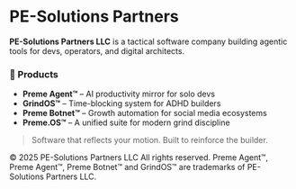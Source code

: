 # PE-Solutions Partners

**PE-Solutions Partners LLC** is a tactical software company building agentic tools for devs, operators, and digital architects.

### 🔧 Products
- **Preme Agent™** – AI productivity mirror for solo devs
- **GrindOS™** – Time-blocking system for ADHD builders
- **Preme Botnet™** – Growth automation for social media ecosystems
- **Preme.OS™** – A unified suite for modern grind discipline

> Software that reflects your motion. Built to reinforce the builder.


© 2025 PE-Solutions Partners LLC
All rights reserved. Preme Agent™, Preme Agent™, Preme Botnet™ and GrindOS™ are trademarks of PE-Solutions Partners LLC.


